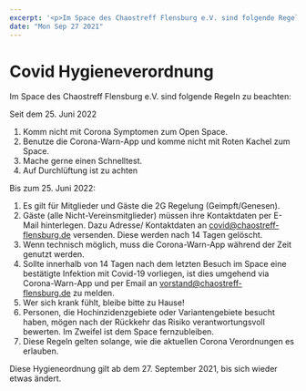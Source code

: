 ```yaml
---
excerpt: '<p>Im Space des Chaostreff Flensburg e.V. sind folgende Regeln zu beachten: Seit dem 25. Juni 2022 Komm nicht mit Corona Symptomen zum Open Space. Benutze die Corona-Warn-App und komme nicht <a href="https://chaostreff-flensburg.de/2021/covid-hygieneverordnung/" class="more-link">[&hellip;]</a></p>'
date: "Mon Sep 27 2021"
---
```

# Covid Hygieneverordnung


<p>Im Space des Chaostreff Flensburg e.V. sind folgende Regeln zu beachten:</p>



<p>Seit dem 25. Juni 2022</p>



<ol><li>Komm nicht mit Corona Symptomen zum Open Space.</li><li>Benutze die Corona-Warn-App und komme nicht mit Roten Kachel zum Space.</li><li>Mache gerne einen Schnelltest.</li><li>Auf Durchlüftung ist zu achten</li></ol>



<p>Bis zum 25. Juni 2022:</p>



<ol><li>Es gilt für Mitglieder und Gäste die 2G Regelung (Geimpft/Genesen).</li><li>Gäste (alle Nicht-Vereinsmitglieder) müssen ihre Kontaktdaten per E-Mail hinterlegen. Dazu Adresse/ Kontaktdaten an&nbsp;<a rel="noreferrer noopener" href="mailto:covid@chaostreff-flensburg.de" target="_blank">covid@chaostreff-flensburg.de</a>&nbsp;versenden. Diese werden nach 14 Tagen gelöscht.</li><li>Wenn technisch möglich, muss die Corona-Warn-App während der Zeit genutzt werden.</li><li>Sollte innerhalb von 14 Tagen nach dem letzten Besuch im Space eine bestätigte Infektion mit Covid-19 vorliegen, ist dies umgehend via Corona-Warn-App und per Email an&nbsp;<a rel="noreferrer noopener" href="mailto:vorstand@chaostreff-flensburg.de" target="_blank">vorstand@chaostreff-flensburg.de</a>&nbsp;zu melden.</li><li>Wer sich krank fühlt, bleibe bitte zu Hause!</li><li>Personen, die Hochinzidenzgebiete oder Variantengebiete besucht haben, mögen nach der Rückkehr das Risiko verantwortungsvoll bewerten. Im Zweifel ist dem Space fernzubleiben.</li><li>Diese Regeln gelten solange, wie die aktuellen Corona Verordnungen es erlauben.</li></ol>



<p>Diese Hygieneordnung gilt ab dem 27. September 2021, bis sich wieder etwas ändert. </p>

